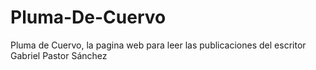 # Pluma-De-Cuervo
Pluma de Cuervo, la pagina web para leer las publicaciones del escritor Gabriel Pastor Sánchez
